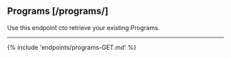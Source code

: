 ## Programs [/programs/]
Use this endpoint cto retrieve your existing Programs.

---
{% include 'endpoints/programs-GET.md' %}

